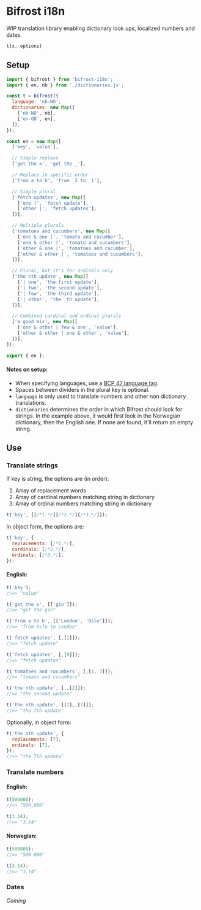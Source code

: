 # Bifrost i18n

WIP translation library enabling dictionary look ups, localized numbers and dates.

```javascript
t(x, options)
```

## Setup

```javascript
import { bifrost } from 'bifrost-i18n';
import { en, nb } from './dictionaries.js';

const t = bifrost({
  language: 'nb-NO',
  dictionaries: new Map([
    ['nb-NO', nb],
    ['en-GB', en],
  ]),
});
```

```javascript
const en = new Map([
  ['key', 'value'],

  // Simple replace
  ['get the x', 'get the _'],

  // Replace in specific order
  ['from a to b', 'from _2 to _1'],

  // Simple plural
  ['fetch updates', new Map([
    ['one |', 'fetch update'],
    ['other |', 'fetch updates'],
  ])],

  // Multiple plurals
  ['tomatoes and cucumbers', new Map([
    ['one & one |', 'tomato and cucumber'],
    ['one & other |', 'tomato and cucumbers'],
    ['other & one |', 'tomatoes and cucumber'],
    ['other & other |', 'tomatoes and cucumbers'],
  ])],

  // Plural, but it's for ordinals only
  ['the nth update', new Map([
    ['| one', 'the first update'],
    ['| two', 'the second update'],
    ['| few', 'the third update'],
    ['| other', 'the _th update'],
  ])],

  // Combined cardinal and ordinal plurals
  ['a good mix', new Map([
    ['one & other | few & one', 'value'],
    ['other & other | one & other', 'value'],
  ])],
]);

export { en };
```

#### Notes on setup:

- When specifying languages, use a [BCP 47 language tag](https://www.w3.org/International/articles/language-tags/).
- Spaces between dividers in the plural key is optional.
- `language` is only used to translate numbers and other non dictionary translations. 
- `dictionaries` determines the order in which Bifrost should look for strings. In the example above, it would first look in the Norwegian dictionary, then the English one. If none are found, it'll return an empty string.

## Use

### Translate strings

If key is string, the options are (in order):

1. Array of replacement words
2. Array of cardinal numbers matching string in dictionary
3. Array of ordinal numbers matching string in dictionary

```javascript
t('key', [[/*1.*/][/*2.*/][/*3.*/]]);
```

In object form, the options are:

```javascript
t('key', {
  replacements: [/*1.*/],
  cardinals: [/*2.*/],
  ordinals: [/*3.*/],
});
```


#### English:

```javascript
t('key');
//=> "value"
```

```javascript
t('get the x', [['gin']]);
//=> "get the gin"
```

```javascript
t('from a to b', [['London', 'Oslo']]);
//=> "from Oslo to London"
```

```javascript
t('fetch updates', [,[1]]);
//=> "fetch update"
```

```javascript
t('fetch updates', [,[9]]);
//=> "fetch updates"
```

```javascript
t('tomatoes and cucumbers', [,[1, 3]]);
//=> "tomato and cucumbers"
```

```javascript
t('the nth update', [,,[2]]);
//=> "the second update"
```

```javascript
t('the nth update', [[7],,[7]]);
//=> "the 7th update"
```

Optionally, in object form:

```javascript
t('the nth update', {
  replacements: [7],
  ordinals: [7],
});
//=> "the 7th update"
```

### Translate numbers

#### English:
```javascript
t(500000);
//=> "500,000"
```

```javascript
t(3.14);
//=> "3.14"
```

#### Norwegian:
```javascript
t(500000);
//=> "500 000"
```

```javascript
t(3.14);
//=> "3,14"
```

### Dates

_Coming_
